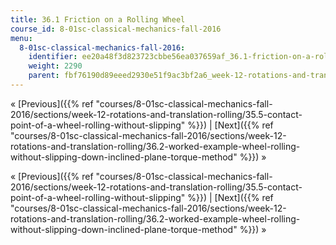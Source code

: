 ```yaml
---
title: 36.1 Friction on a Rolling Wheel
course_id: 8-01sc-classical-mechanics-fall-2016
menu:
  8-01sc-classical-mechanics-fall-2016:
    identifier: ee20a48f3d823723cbbe56ea037659af_36.1-friction-on-a-rolling-wheel
    weight: 2290
    parent: fbf76190d89eeed2930e51f9ac3bf2a6_week-12-rotations-and-translation-rolling
---
```

« [Previous]({{% ref "courses/8-01sc-classical-mechanics-fall-2016/sections/week-12-rotations-and-translation-rolling/35.5-contact-point-of-a-wheel-rolling-without-slipping" %}}) | [Next]({{% ref "courses/8-01sc-classical-mechanics-fall-2016/sections/week-12-rotations-and-translation-rolling/36.2-worked-example-wheel-rolling-without-slipping-down-inclined-plane-torque-method" %}}) »

« [Previous]({{% ref "courses/8-01sc-classical-mechanics-fall-2016/sections/week-12-rotations-and-translation-rolling/35.5-contact-point-of-a-wheel-rolling-without-slipping" %}}) | [Next]({{% ref "courses/8-01sc-classical-mechanics-fall-2016/sections/week-12-rotations-and-translation-rolling/36.2-worked-example-wheel-rolling-without-slipping-down-inclined-plane-torque-method" %}}) »